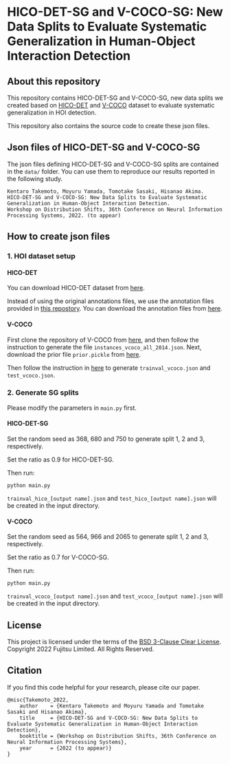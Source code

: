 # HICO-DET-SG and V-COCO-SG: New Data Splits to Evaluate Systematic Generalization in Human-Object Interaction Detection
## About this repository
This repository contains HICO-DET-SG and V-COCO-SG, new data splits we created based on [HICO-DET](http://www-personal.umich.edu/~ywchao/hico/) and [V-COCO](https://github.com/s-gupta/v-coco) dataset to evaluate systematic generalization in HOI detection.

This repository also contains the source code to create these json files.

## Json files of HICO-DET-SG and V-COCO-SG
The json files defining HICO-DET-SG and V-COCO-SG splits are contained in the `data/` folder.
You can use them to reproduce our results reported in the following study.  

```
Kentaro Takemoto, Moyuru Yamada, Tomotake Sasaki, Hisanao Akima. 
HICO-DET-SG and V-COCO-SG: New Data Splits to Evaluate Systematic Generalization in Human-Object Interaction Detection. 
Workshop on Distribution Shifts, 36th Conference on Neural Information Processing Systems, 2022. (to appear) 
```

## How to create json files
### 1. HOI dataset setup
#### HICO-DET
You can download HICO-DET dataset from [here](https://drive.google.com/open?id=1QZcJmGVlF9f4h-XLWe9Gkmnmj2z1gSnk). 

Instead of using the original annotations files, we use the annotation files provided in [this repostory](https://github.com/YueLiao/PPDM). You can download the annotation files from [here](https://drive.google.com/open?id=1WI-gsNLS-t0Kh8TVki1wXqc3y2Ow1f2R). 

#### V-COCO
First clone the repository of V-COCO from [here](https://github.com/s-gupta/v-coco), and then follow the instruction to generate the file `instances_vcoco_all_2014.json`. Next, download the prior file `prior.pickle` from [here](https://drive.google.com/drive/folders/10uuzvMUCVVv95-xAZg5KS94QXm7QXZW4).

Then follow the instruction in [here](https://github.com/hitachi-rd-cv/qpic) to generate `trainval_vcoco.json` and `test_vcoco.json`.


### 2. Generate SG splits
Please modify the parameters in `main.py` first.

#### HICO-DET-SG
Set the random seed as 368, 680 and 750 to generate split 1, 2 and 3, respectively.

Set the ratio as 0.9 for HICO-DET-SG.

Then run:
```shell
python main.py
```
`trainval_hico_[output name].json` and `test_hico_[output name].json` will be created in the input directory.

#### V-COCO
Set the random seed as 564, 966 and 2065 to generate split 1, 2 and 3, respectively.

Set the ratio as 0.7 for V-COCO-SG.

Then run:
```shell
python main.py
```
`trainval_vcoco_[output name].json` and `test_vcoco_[output name].json` will be created in the input directory.


## License
This project is licensed under the terms of the [BSD 3-Clause Clear License](https://spdx.org/licenses/BSD-3-Clause-Clear.html).
Copyright 2022 Fujitsu Limited. All Rights Reserved.

## Citation

If you find this code helpful for your research, please cite our paper.
```
@misc{Takemoto_2022,
    author    = {Kentaro Takemoto and Moyuru Yamada and Tomotake Sasaki and Hisanao Akima},
    title     = {HICO-DET-SG and V-COCO-SG: New Data Splits to Evaluate Systematic Generalization in Human-Object Interaction Detection},
    booktitle = {Workshop on Distribution Shifts, 36th Conference on Neural Information Processing Systems},
    year      = {2022 (to appear)}
}
```